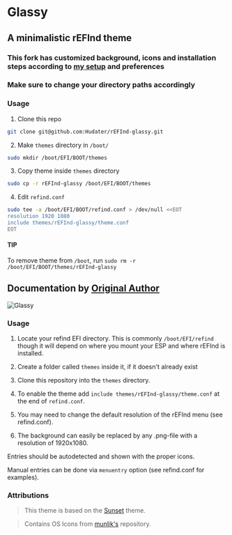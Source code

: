 # Glassy
## A minimalistic rEFInd theme
### This fork has customized background, icons and installation steps according to [my setup](http://docs.haops.dev/linux/desktop/#refind-bootloader) and preferences

### Make sure to change your directory paths accordingly
### Usage

1. Clone this repo
```bash
git clone git@github.com:Hudater/rEFInd-glassy.git
```

2. Make `themes` directory in `/boot/`
```bash
sudo mkdir /boot/EFI/BOOT/themes
```

3. Copy theme inside `themes` directory
```bash
sudo cp -r rEFInd-glassy /boot/EFI/BOOT/themes
```

4. Edit `refind.conf`
```bash
sudo tee -a /boot/EFI/BOOT/refind.conf > /dev/null <<EOT
resolution 1920 1080
include themes/rEFInd-glassy/theme.conf
EOT
```

#### TIP
To remove theme from `/boot`, run `sudo rm -r /boot/EFI/BOOT/themes/rEFInd-glassy`

## Documentation by [Original Author](https://github.com/Pr0cella)
![Glassy](preview.png)

### Usage

 1. Locate your refind EFI directory. This is commonly `/boot/EFI/refind`
    though it will depend on where you mount your ESP and where rEFInd is
    installed.

 2. Create a folder called `themes` inside it, if it doesn't already exist

 3. Clone this repository into the `themes` directory.

 4. To enable the theme add `include themes/rEFInd-glassy/theme.conf` at the end of
    `refind.conf`.
    
 5. You may need to change the default resolution of the rEFInd menu (see refind.conf).
    
 6. The background can easily be replaced by any .png-file with a resolution of 1920x1080.

Entries should be autodetected and shown with the proper icons.

Manual entries can be done via `menuentry` option (see refind.conf for examples).

### Attributions
> This theme is based on the [Sunset](https://gitlab.com/realmain/rEFInd-sunset) theme.

> Contains OS Icons from [munlik's](https://github.com/munlik/refind-theme-regular) repository.
